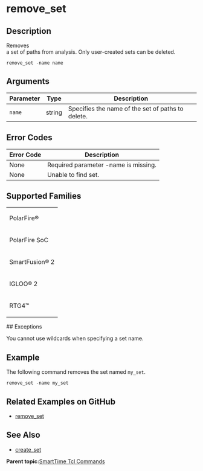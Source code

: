 # remove\_set

## Description

Removes<br /> a set of paths from analysis. Only user-created sets can be deleted.

```
remove_set -name name
```

## Arguments

|Parameter|Type|Description|
|---------|----|-----------|
|`name`|string|Specifies the name of the set of paths to delete.|

## Error Codes

|Error Code|Description|
|----------|-----------|
|None|Required parameter -name is missing.|
|None|Unable to find set.|

## Supported Families

<table id="GUID-56F9E300-6CAB-48D0-9D92-B4EC8F62D904"><tbody><tr><td>

PolarFire®

</td></tr><tr><td>

PolarFire SoC

</td></tr><tr><td>

SmartFusion® 2

</td></tr><tr><td>

IGLOO® 2

</td></tr><tr><td>

RTG4™

</td></tr></tbody>
</table>## Exceptions

You cannot use wildcards when specifying a set name.

## Example

The following command removes the set named `my_set`.

```
remove_set -name my_set
```

## Related Examples on GitHub

-   [remove\_set](https://github.com/MicrochipTech/Libero-SoC-Design-Suite-Tcl-Examples/tree/basic_tcl_examples/SmartTime/remove_set)

## See Also

-   [create\_set](GUID-8462385E-5C0C-4EC7-8AF6-58803D6D143E.md)

**Parent topic:**[SmartTime Tcl Commands](GUID-96623DD0-9D90-4AFA-90C3-B2BAEEE15670.md)

